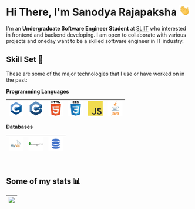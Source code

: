 <h1>Hi There, I'm Sanodya Rajapaksha <img  src="https://raw.githubusercontent.com/ABSphreak/ABSphreak/master/gifs/Hi.gif" width="30px"></h1>

I'm an **Undergraduate Software Engineer Student** at [SLIIT](https://www.sliit.lk/) who interested in frontend and backend developing. I am open to collaborate with various projects and oneday want to be a skilled software engineer in IT industry.

## Skill Set :muscle:

These are some of the major technologies that I use or have worked on in the past:

**Programming Languages**

| <img title="C" alt="C" width="40px" src="https://raw.githubusercontent.com/github/explore/master/topics/c/c.png"> | <img title="CPP" alt="CPP" width="40px" src="https://raw.githubusercontent.com/github/explore/master/topics/cpp/cpp.png" /> | <img alt="HTML" title="HTML" width="40px" src="https://raw.githubusercontent.com/github/explore/master/topics/html/html.png"> |<img alt="CSS" title="CSS" width="40px" src="https://raw.githubusercontent.com/github/explore/master/topics/css/css.png"> | <img alt="JS" title="JavaScript" width="40px" src="https://raw.githubusercontent.com/github/explore/master/topics/javascript/javascript.png"> |<img alt="JAVA" title="Java" width="40px" src="https://raw.githubusercontent.com/github/explore/master/topics/java/java.png"> |
|------|-------|-----|-----|------|------|



<!-- **Libraries and Frameworks**

| <img title="TensorFlow" alt="TensorFlow" width="40px" src="https://raw.githubusercontent.com/github/explore/master/topics/tensorflow/tensorflow.png"> | <img title="Keras" alt="Keras" width="40px" src="https://upload.wikimedia.org/wikipedia/commons/thumb/a/ae/Keras_logo.svg/240px-Keras_logo.svg.png"> | <img title="Scikit-Learn" alt="Scikit Learn" width="40px" src="https://raw.githubusercontent.com/github/explore/master/topics/scikit-learn/scikit-learn.png"> | <img title="OpenCV" alt="OpenCV" width="40px" src="https://raw.githubusercontent.com/github/explore/master/topics/opencv/opencv.png">     | <img title="Docker" alt="Docker" width="40px" src="https://raw.githubusercontent.com/github/explore/master/topics/docker/docker.png"> |
| ----------------------------------------------------------------------------------------------------------------------------------------------------- | ---------------------------------------------------------------------------------------------------------------------------------------------------- | ------------------------------------------------------------------------------------------------------------------------------------------------------------- | ----------------------------------------------------------------------------------------------------------------------------------------- | ------------------------------------------------------------------------------------------------------------------------------------- |
| <img title="Flask" alt="Flask" width="40px" src="https://raw.githubusercontent.com/github/explore/master/topics/flask/flask.png">                     | <img title="Django" alt="Django" width="40px" src="https://raw.githubusercontent.com/github/explore/master/topics/django/django.png">                | <img title="jQuery" alt="jQuery" width="40px" src="https://raw.githubusercontent.com/github/explore/master/topics/jquery/jquery.png">                         | <img title="GrahpQL" alt="GraphQL" width="40px" src="https://raw.githubusercontent.com/github/explore/master/topics/graphql/graphql.png"> | <img title="Selenium" alt="Selenium" width="40px" src="https://img.icons8.com/color/48/000000/selenium-test-automation.png">          | -->

<!-- **Cloud**

| <img title="AWS" alt="AWS" width="40px" src="https://raw.githubusercontent.com/github/explore/main/topics/aws/aws.png"> | <img title="Heroku" alt="Heroku" width="40px" src="https://img.icons8.com/color/48/000000/heroku.png"> |
| ----------------------------------------------------------------------------------------------------------------------- | ------------------------------------------------------------------------------------------------------ | -->

**Databases**

| <img title="SQL" alt="SQL" width="40px" src="https://raw.githubusercontent.com/github/explore/master/topics/mysql/mysql.png"> | <img title="MongoDB" alt="MongoDB" width="40px" src="https://raw.githubusercontent.com/github/explore/master/topics/mongodb/mongodb.png"> | <img title="sql" alt="sql" width="40px" src="https://raw.githubusercontent.com/github/explore/master/topics/sql/sql.png"> <br> |
| ------------------------------------------------------------------------------------------------------------------------- | ----------------------------------------------------------------------------------------------------------------------------------------- | ---------------------------------------------------------------------------------------------------------------------------------------------------------------------- |

<!-- **Tools**

| <img title="Ubuntu" alt="Ubuntu" width="40px" src="https://raw.githubusercontent.com/github/explore/master/topics/ubuntu/ubuntu.png"> | <img title="ZSH" alt="ZSH" width="40px" src="https://s3.amazonaws.com/ohmyzsh/oh-my-zsh-logo.png"> | <img title="VS Code" alt="VS Code" width="40px" src="https://img.icons8.com/fluent/48/000000/visual-studio-code-2019.png"> | <img title="git" alt="git" width="40px" src="https://raw.githubusercontent.com/github/explore/master/topics/git/git.png"> | <img title="Jupyter Notebook" alt="Jupyter" width="40px" src="https://raw.githubusercontent.com/github/explore/master/topics/jupyter-notebook/jupyter-notebook.png"> |
| ------------------------------------------------------------------------------------------------------------------------------------- | -------------------------------------------------------------------------------------------------- | -------------------------------------------------------------------------------------------------------------------------- | ------------------------------------------------------------------------------------------------------------------------- | -------------------------------------------------------------------------------------------------------------------------------------------------------------------- | -->
<br>

## Some of my stats :bar_chart:

| <img src="https://github-readme-stats.vercel.app/api?username=IT21504204&show_icons=true&theme=radical&include_all_commits=true">
| ---------------------------------------------------------------------------------------------------------------------------------- | 

<br>
<!-- 
## Let's Connect :handshake:

| <a href="https://www.linkedin.com/in/tusharmit/"><img src="https://cdn2.iconfinder.com/data/icons/social-media-2285/512/1_Linkedin_unofficial_colored_svg-128.png" width="40"></a> | <a href="https://www.kaggle.com/techytushar/"><img src="https://www.vectorlogo.zone/logos/kaggle/kaggle-icon.svg" width="40"></a> |
| ---------------------------------------------------------------------------------------------------------------------------------------------------------------------------------- | --------------------------------------------------------------------------------------------------------------------------------- |

### Here is a random meme for you, to make your day better
(*PS: Refresh the page to see a new meme* :wink: )

<a href="https://github.com/techytushar/random-memer"><img src='https://random-memer.herokuapp.com/' title="Meme" alt="Please refresh the page if the meme doesn't show up." height="400"></a> -->